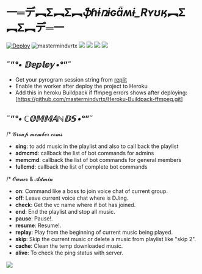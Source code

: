 #   一═デ︻Σ︻Σ︻_**ֆɦɨռɨɢǟʍɨ_Rʏʊӄ**_︻Σ︻Σ︻デ═一 
[![Deploy](https://www.herokucdn.com/deploy/button.svg)](https://heroku.com/deploy?template=https://github.com/mastermindvrtx/Riyuk-SingerVrtxBot.git/tree/Vrtx)
<img align="centre" src="https://img.shields.io/badge/Made%20for-VSCode-1f425f.svg" alt="mastermindvrtx"/>
<img align="centre" src="http://ForTheBadge.com/images/badges/made-with-python.svg" />
<img align="centre" src="https://img.shields.io/badge/Arch_Linux-1793D1?style=for-the-badge&logo=arch-linux&logoColor=white"/> 
<img aligh="centre" src="https://img.shields.io/badge/Maintained%3F-yes-green.svg"/>
<img src="https://telegra.ph/file/2e419eca28153982c5e54.jpg" align="centre"/>

## ˜”*°• 𝔻𝕖𝕡𝕝𝕠𝕪 •°*”˜

- Get your pyrogram session string from [replit]()
- Enable the worker after deploy the project to Heroku
- Add this in heroku Buildpack if ffmpeg errors shows after deploying:[https://github.com/mastermindvrtx/Heroku-Buildpack-ffmpeg.git]



## ˜”*°• ℂ𝕆𝕄𝕄𝔸ℕ𝔻𝕊 •°*”˜

/* 𝓖𝓻𝓸𝓾𝓹 𝓶𝓮𝓶𝓫𝓮𝓻 𝓬𝓸𝓶𝓼

- 𝐬𝐢𝐧𝐠: to add music in the playlist and also to call back the playlist
- 𝐚𝐝𝐦𝐜𝐦𝐝: callback the list of bot commands for admins
- 𝐦𝐞𝐦𝐜𝐦𝐝: callback the list of bot commands for general members
- 𝐟𝐮𝐥𝐥𝐜𝐦𝐝: callback the list of complete bot commands

/*  𝓞𝔀𝓷𝓮𝓻 & 𝓐𝓭𝓶𝓲𝓷 

- 𝐨𝐧: Command like a boss to join voice chat of current group.
- 𝐨𝐟𝐟: Leave current voice chat where is DJing.
- 𝐜𝐡𝐞𝐜𝐤: Get the vc name where if bot has joined.
- 𝐞𝐧𝐝: End the playlist and stop all music.
- 𝐩𝐚𝐮𝐬𝐞: Pause!.
- 𝐫𝐞𝐬𝐮𝐦𝐞: Resume!.
- 𝐫𝐞𝐩𝐥𝐚𝐲: Play from the beginning of current music being played.
- 𝐬𝐤𝐢𝐩: Skip the current music or delete a music from playlist like "skip 2".
- 𝐜𝐚𝐜𝐡𝐞: Clean the temp downloaded music. 
- 𝐚𝐥𝐢𝐯𝐞: To check the ping status with server.
<img src="https://telegra.ph/file/2e419eca28153982c5e54.jpg" align="centre"/>
